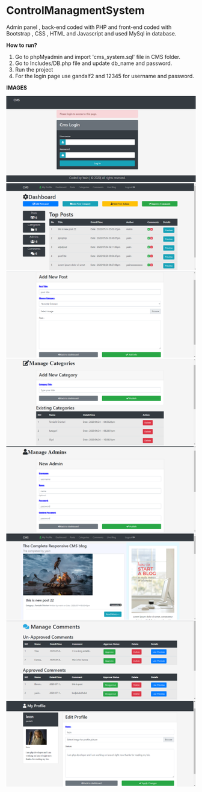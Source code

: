 # ControlManagmentSystem

Admin panel , back-end coded with PHP and front-end coded with Bootstrap , CSS , HTML and Javascript and used MySql in database.

<b>How to run?</b>
<ol>
  <li>Go to phpMyadmin and import 'cms_system.sql' file in CMS folder.</li>
  <li>  Go to Includes/DB.php file and update db_name and password. </li>
  <li>  Run the project</li>
  <li>  For the login page use gandalf2 and 12345 for username and password.</li>
</ol>

<b>IMAGES</b> 

<img src="imagesforgit/login.png">
<img src="imagesforgit/dashboard.png">
<img src="imagesforgit/newPost.png">
<img src="imagesforgit/newCategory.png">
<img src="imagesforgit/newAdmin.png">
<img src="imagesforgit/blog.png">
<img src="imagesforgit/manage.png">
<img src="imagesforgit/profile.png">
